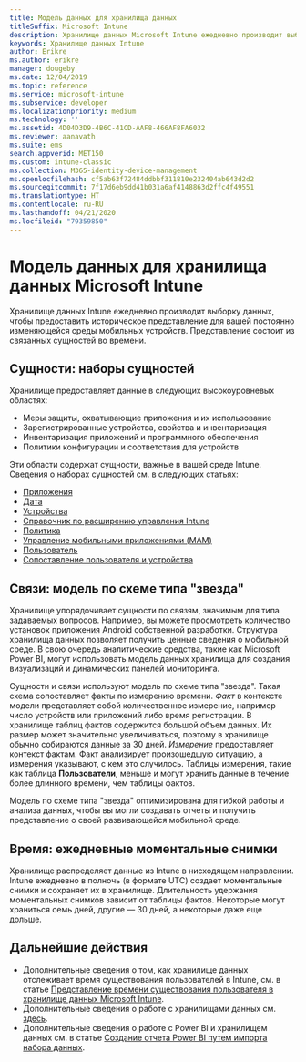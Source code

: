 ```yaml
---
title: Модель данных для хранилища данных
titleSuffix: Microsoft Intune
description: Хранилище данных Microsoft Intune ежедневно производит выборку данных, чтобы предоставить историческое представление для вашей постоянно изменяющейся мобильной среды.
keywords: Хранилище данных Intune
author: Erikre
ms.author: erikre
manager: dougeby
ms.date: 12/04/2019
ms.topic: reference
ms.service: microsoft-intune
ms.subservice: developer
ms.localizationpriority: medium
ms.technology: ''
ms.assetid: 4D04D3D9-4B6C-41CD-AAF8-466AF8FA6032
ms.reviewer: aanavath
ms.suite: ems
search.appverid: MET150
ms.custom: intune-classic
ms.collection: M365-identity-device-management
ms.openlocfilehash: cf5ab63f72484ddbbf311810e232404ab643d2d2
ms.sourcegitcommit: 7f17d6eb9dd41b031a6af4148863d2ffc4f49551
ms.translationtype: HT
ms.contentlocale: ru-RU
ms.lasthandoff: 04/21/2020
ms.locfileid: "79359850"
---
```

# <a name="microsoft-intune-data-warehouse-data-model"></a>Модель данных для хранилища данных Microsoft Intune

Хранилище данных Intune ежедневно производит выборку данных, чтобы предоставить историческое представление для вашей постоянно изменяющейся среды мобильных устройств. Представление состоит из связанных сущностей во времени.

## <a name="entities-entity-sets"></a>Сущности: наборы сущностей

Хранилище предоставляет данные в следующих высокоуровневых областях:

- Меры защиты, охватывающие приложения и их использование
- Зарегистрированные устройства, свойства и инвентаризация
- Инвентаризация приложений и программного обеспечения
- Политики конфигурации и соответствия для устройств

Эти области содержат сущности, важные в вашей среде Intune. Сведения о наборах сущностей см. в следующих статьях:

- [Приложения](reports-ref-application.md)
- [Дата](reports-ref-date.md)
- [Устройства](reports-ref-devices.md)
- [Справочник по расширению управления Intune](reports-ref-intunemanagementextension.md)
- [Политика](reports-ref-policy.md)
- [Управление мобильными приложениями (MAM)](../apps/app-management.md)
- [Пользователь](reports-ref-user.md)
- [Сопоставление пользователя и устройства](reports-ref-user-device.md)

## <a name="relationships-star-schema-model"></a>Связи: модель по схеме типа "звезда"

Хранилище упорядочивает сущности по связям, значимым для типа задаваемых вопросов. Например, вы можете просмотреть количество установок приложения Android собственной разработки. Структура хранилища данных позволяет получить ценные сведения о мобильной среде. В свою очередь аналитические средства, такие как Microsoft Power BI, могут использовать модель данных хранилища для создания визуализаций и динамических панелей мониторинга.

Сущности и связи используют модель по схеме типа "звезда". Такая схема сопоставляет факты по измерению времени. *Факт* в контексте модели представляет собой количественное измерение, например число устройств или приложений либо время регистрации. В хранилище таблиц фактов содержится большой объем данных. Их размер может значительно увеличиваться, поэтому в хранилище обычно собираются данные за 30 дней. *Измерение* предоставляет контекст фактам. Факт анализирует произошедшую ситуацию, а измерения указывают, с кем это случилось. Таблицы измерения, такие как таблица **Пользователи**, меньше и могут хранить данные в течение более длинного времени, чем таблицы фактов.

Модель по схеме типа "звезда" оптимизирована для гибкой работы и анализа данных, чтобы вы могли создавать отчеты и получить представление о своей развивающейся мобильной среде.

## <a name="time-daily-snapshots"></a>Время: ежедневные моментальные снимки

Хранилище распределяет данные из Intune в нисходящем направлении. Intune ежедневно в полночь (в формате UTC) создает моментальные снимки и сохраняет их в хранилище. Длительность удержания моментальных снимков зависит от таблицы фактов. Некоторые могут храниться семь дней, другие — 30 дней, а некоторые даже еще дольше.

## <a name="next-steps"></a>Дальнейшие действия

- Дополнительные сведения о том, как хранилище данных отслеживает время существования пользователей в Intune, см. в статье [Представление времени существования пользователя в хранилище данных Microsoft Intune](reports-ref-user-timeline.md).
- Дополнительные сведения о работе с хранилищами данных см. [здесь](https://www.codeproject.com/Articles/652108/Create-First-Data-WareHouse).
- Дополнительные сведения о работе с Power BI и хранилищем данных см. в статье [Создание отчета Power BI путем импорта набора данных](https://powerbi.microsoft.com/documentation/powerbi-service-create-a-new-report/). 
